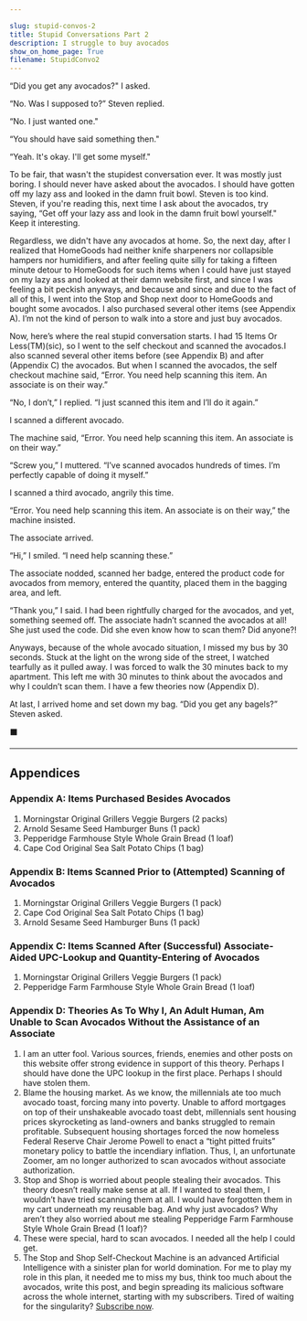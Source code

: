 ```yaml
---

slug: stupid-convos-2
title: Stupid Conversations Part 2
description: I struggle to buy avocados
show_on_home_page: True
filename: StupidConvo2
---
```


“Did you get any avocados?" I asked.

“No. Was I supposed to?” Steven replied.

“No. I just wanted one."

“You should have said something then."

“Yeah. It's okay. I'll get some myself."

To be fair, that wasn't the stupidest conversation ever. It was mostly just boring. I should never have asked about the avocados. I should have gotten off my lazy ass and looked in the damn fruit bowl. Steven is too kind. Steven, if you're reading this, next time I ask about the avocados, try saying, “Get off your lazy ass and look in the damn fruit bowl yourself." Keep it interesting.

Regardless, we didn't have any avocados at home. So, the next day, after I realized that HomeGoods had neither knife sharpeners nor collapsible hampers nor humidifiers, and after feeling quite silly for taking a fifteen minute detour to HomeGoods for such items when I could have just stayed on my lazy ass and looked at their damn website first, and since I was feeling a bit peckish anyways, and because and since and due to the fact of all of this, I went into the Stop and Shop next door to HomeGoods and bought some avocados. I also purchased several other items (see Appendix A). I’m not the kind of person to walk into a store and just buy avocados.

Now, here’s where the real stupid conversation starts. I had 15 Items Or Less(TM)(sic), so I went to the self checkout and scanned the avocados.I also scanned several other items before (see Appendix B) and after (Appendix C) the avocados. But when I scanned the avocados, the self checkout machine said, “Error. You need help scanning this item. An associate is on their way.”

“No, I don’t,” I replied. “I just scanned this item and I’ll do it again.”

I scanned a different avocado.

The machine said, “Error. You need help scanning this item. An associate is on their way.”

“Screw you,” I muttered. “I’ve scanned avocados hundreds of times. I’m perfectly capable of doing it myself.”

I scanned a third avocado, angrily this time.

“Error. You need help scanning this item. An associate is on their way,” the machine insisted.

The associate arrived.

“Hi,” I smiled. “I need help scanning these.”

The associate nodded, scanned her badge, entered the product code for avocados from memory, entered the quantity, placed them in the bagging area, and left.

“Thank you,” I said. I had been rightfully charged for the avocados, and yet, something seemed off. The associate hadn’t scanned the avocados at all! She just used the code. Did she even know how to scan them? Did anyone?!

Anyways, because of the whole avocado situation, I missed my bus by 30 seconds. Stuck at the light on the wrong side of the street, I watched tearfully as it pulled away. I was forced to walk the 30 minutes back to my apartment. This left me with 30 minutes to think about the avocados and why I couldn’t scan them. I have a few theories now (Appendix D).

At last, I arrived home and set down my bag. “Did you get any bagels?” Steven asked.

⬛

-----

## Appendices

### Appendix A: Items Purchased Besides Avocados

1. Morningstar Original Grillers Veggie Burgers (2 packs)
2. Arnold Sesame Seed Hamburger Buns (1 pack)
3. Pepperidge Farmhouse Style Whole Grain Bread (1 loaf)
4. Cape Cod Original Sea Salt Potato Chips (1 bag)

### Appendix B: Items Scanned Prior to (Attempted) Scanning of Avocados

1. Morningstar Original Grillers Veggie Burgers (1 pack)
2. Cape Cod Original Sea Salt Potato Chips (1 bag)
3. Arnold Sesame Seed Hamburger Buns (1 pack)

### Appendix C: Items Scanned After (Successful) Associate-Aided UPC-Lookup and Quantity-Entering of Avocados

1. Morningstar Original Grillers Veggie Burgers (1 pack)
2. Pepperidge Farm Farmhouse Style Whole Grain Bread (1 loaf)

### Appendix D: Theories As To Why I, An Adult Human, Am Unable to Scan Avocados Without the Assistance of an Associate

1. I am an utter fool. Various sources, friends, enemies and other posts on this website offer strong evidence in support of this theory. Perhaps I should have done the UPC lookup in the first place. Perhaps I should have stolen them.
2. Blame the housing market. As we know, the millennials ate too much avocado toast, forcing many into poverty. Unable to afford mortgages on top of their unshakeable avocado toast debt, millennials sent housing prices skyrocketing as land-owners and banks struggled to remain profitable.  Subsequent housing shortages forced the now homeless Federal Reserve Chair Jerome Powell to enact a “tight pitted fruits” monetary policy to battle the incendiary inflation. Thus, I, an unfortunate Zoomer, am no longer authorized to scan avocados without associate authorization.
3. Stop and Shop is worried about people stealing their avocados. This theory doesn’t really make sense at all. If I wanted to steal them, I wouldn’t have tried scanning them at all. I would have forgotten them in my cart underneath my reusable bag. And why just avocados? Why aren’t they also worried about me stealing Pepperidge Farm Farmhouse Style Whole Grain Bread (1 loaf)?
4. These were special, hard to scan avocados. I needed all the help I could get.
5. The Stop and Shop Self-Checkout Machine is an advanced Artificial Intelligence with a sinister plan for world domination. For me to play my role in this plan, it needed me to miss my bus, think too much about the avocados, write this post, and begin spreading its malicious software across the whole internet, starting with my subscribers. Tired of waiting for the singularity? [Subscribe now](https://gmail.us17.list-manage.com/subscribe?u=8ff54e99978dfef4131f4661d&id=efe8e5ff35).
